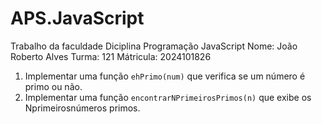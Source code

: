 # APS.JavaScript
Trabalho da faculdade Diciplina Programação JavaScript
Nome: João Roberto Alves
Turma: 121
Mátricula: 2024101826
1. Implementar uma função `ehPrimo(num)` que verifica se um número é primo ou não.
2. Implementar uma função `encontrarNPrimeirosPrimos(n)` que exibe os Nprimeirosnúmeros
primos.
